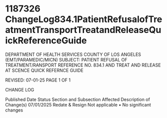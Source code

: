 # 1187326 ChangeLog834.1PatientRefusalofTreatmentTransportTreatandReleaseQuickReferenceGuide

DEPARTMENT OF HEALTH SERVICES 
COUNTY OF LOS ANGELES 
 (EMT/PARAMEDIC/MICN) 
SUBJECT: PATIENT REFUSAL OF TREATMENT/RANSPORT REFERENCE NO. 834.1 
  AND TREAT AND RELEASE AT SCENCE 
  QUICK REFERNCE GUIDE 
 
 
 
REVISED: 07-01-25 PAGE 1 OF 1  
 
CHANGE LOG 
 
Published 
Date 
Status Section and 
Subsection Affected 
Description of Change(s) 
07/01/2025 Redate & 
Resign 
Not applicable 
• No significant changes

